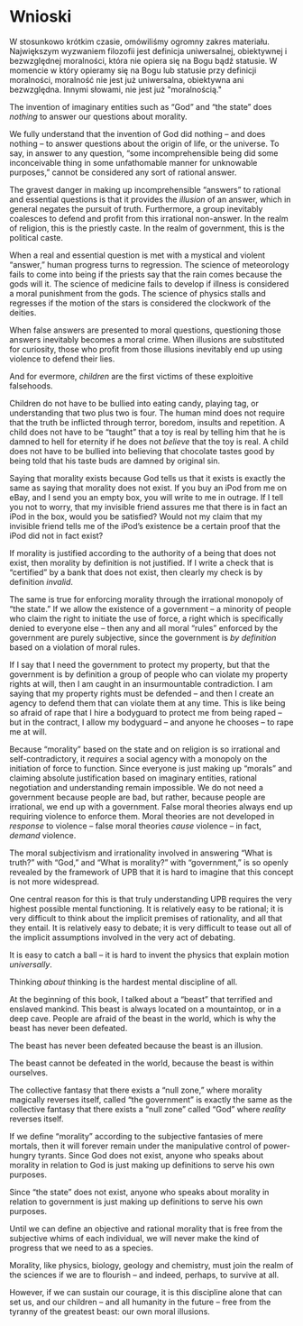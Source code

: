 # Wnioski

W stosunkowo krótkim czasie, omówiliśmy ogromny zakres materiału. Największym wyzwaniem filozofii jest definicja uniwersalnej, obiektywnej i bezwzględnej moralności, która nie opiera się na Bogu bądź statusie. W momencie w który opieramy się na Bogu lub statusie przy definicji moralności, moralność nie jest już uniwersalna, obiektywna ani bezwzględna. Innymi słowami, nie jest już "moralnością."

The invention of imaginary entities such as “God” and “the state” does *nothing* to answer our questions about morality.

We fully understand that the invention of God did nothing – and does nothing – to answer questions about the origin of life, or the universe. To say, in answer to any question, “some incomprehensible being did some inconceivable thing in some unfathomable manner for unknowable purposes,” cannot be considered any sort of rational answer.

The gravest danger in making up incomprehensible “answers” to rational and essential questions is that it provides the *illusion* of an answer, which in general negates the pursuit of truth. Furthermore, a group inevitably coalesces to defend and profit from this irrational non-answer. In the realm of religion, this is the priestly caste. In the realm of government, this is the political caste.

When a real and essential question is met with a mystical and violent “answer,” human progress turns to regression. The science of meteorology fails to come into being if the priests say that the rain comes because the gods will it. The science of medicine fails to develop if illness is considered a moral punishment from the gods. The science of physics stalls and regresses if the motion of the stars is considered the clockwork of the deities.

When false answers are presented to moral questions, questioning those answers inevitably becomes a moral crime. When illusions are substituted for curiosity, those who profit from those illusions inevitably end up using violence to defend their lies.

And for evermore, *children* are the first victims of these exploitive falsehoods.

Children do not have to be bullied into eating candy, playing tag, or understanding that two plus two is four. The human mind does not require that the truth be inflicted through terror, boredom, insults and repetition. A child does not have to be “taught” that a toy is real by telling him that he is damned to hell for eternity if he does not *believe* that the toy is real. A child does not have to be bullied into believing that chocolate tastes good by being told that his taste buds are damned by original sin.

Saying that morality exists because God tells us that it exists is exactly the same as saying that morality does not exist. If you buy an iPod from me on eBay, and I send you an empty box, you will write to me in outrage. If I tell you not to worry, that my invisible friend assures me that there is in fact an iPod in the box, would you be satisfied? Would not my claim that my invisible friend tells me of the iPod’s existence be a certain proof that the iPod did not in fact exist?

If morality is justified according to the authority of a being that does not exist, then morality by definition is not justified. If I write a check that is “certified” by a bank that does not exist, then clearly my check is by definition *invalid*.

The same is true for enforcing morality through the irrational monopoly of “the state.” If we allow the existence of a government – a minority of people who claim the right to initiate the use of force, a right which is specifically denied to everyone else – then any and all moral “rules” enforced by the government are purely subjective, since the government is *by definition* based on a violation of moral rules.

If I say that I need the government to protect my property, but that the government is by definition a group of people who can violate my property rights at will, then I am caught in an insurmountable contradiction. I am saying that my property rights must be defended – and then I create an agency to defend them that can violate them at any time. This is like being so afraid of rape that I hire a bodyguard to protect me from being raped – but in the contract, I allow my bodyguard – and anyone he chooses – to rape me at will.

Because “morality” based on the state and on religion is so irrational and self-contradictory, it *requires* a social agency with a monopoly on the initiation of force to function. Since everyone is just making up “morals” and claiming absolute justification based on imaginary entities, rational negotiation and understanding remain impossible. We do not need a government because people are bad, but rather, because people are irrational, we end up with a government. False moral theories always end up requiring violence to enforce them. Moral theories are not developed in *response* to violence – false moral theories *cause* violence – in fact, *demand* violence.

The moral subjectivism and irrationality involved in answering “What is truth?” with “God,” and “What is morality?” with “government,” is so openly revealed by the framework of UPB that it is hard to imagine that this concept is not more widespread.

One central reason for this is that truly understanding UPB requires the very highest possible mental functioning. It is relatively easy to be rational; it is very difficult to think about the implicit premises of rationality, and all that they entail. It is relatively easy to debate; it is very difficult to tease out all of the implicit assumptions involved in the very act of debating.

It is easy to catch a ball – it is hard to invent the physics that explain motion *universally*.

Thinking *about* thinking is the hardest mental discipline of all.

At the beginning of this book, I talked about a “beast” that terrified and enslaved mankind. This beast is always located on a mountaintop, or in a deep cave. People are afraid of the beast in the world, which is why the beast has never been defeated.

The beast has never been defeated because the beast is an illusion.

The beast cannot be defeated in the world, because the beast is within ourselves.

The collective fantasy that there exists a “null zone,” where morality magically reverses itself, called “the government” is exactly the same as the collective fantasy that there exists a “null zone” called “God” where *reality* reverses itself.

If we define “morality” according to the subjective fantasies of mere mortals, then it will forever remain under the manipulative control of power-hungry tyrants. Since God does not exist, anyone who speaks about morality in relation to God is just making up definitions to serve his own purposes.

Since “the state” does not exist, anyone who speaks about morality in relation to government is just making up definitions to serve his own purposes.

Until we can define an objective and rational morality that is free from the subjective whims of each individual, we will never make the kind of progress that we need to as a species.

Morality, like physics, biology, geology and chemistry, must join the realm of the sciences if we are to flourish – and indeed, perhaps, to survive at all.

However, if we can sustain our courage, it is this discipline alone that can set us, and our children – and all humanity in the future – free from the tyranny of the greatest beast: our own moral illusions.